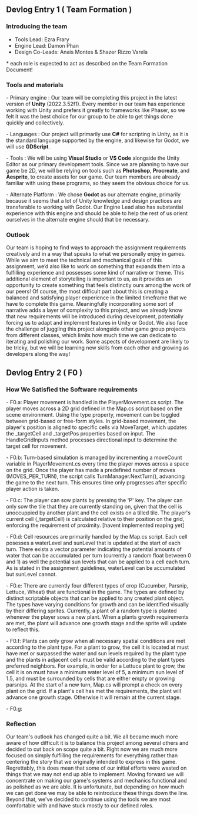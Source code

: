 ## Devlog Entry 1 ( Team Formation )
### Introducing the team
- Tools Lead: Ezra Frary
- Engine Lead: Damon Phan
- Design Co-Leads: Anais Montes & Shazer Rizzo Varela

\* each role is expected to act as described on the Team Formation Document!

### Tools and materials
\- Primary engine : Our team will be completing this project in the latest version of **Unity** (2022.3.52f1). Every member in our team has experience working with Unity and prefers it greatly to frameworks like Phaser, so we felt it was the best choice for our group to be able to get things done quickly and collectively. 

\- Languages : Our project will primarily use **C#** for scripting in Unity, as it is the standard language supported by the engine, and likewise for Godot, we will use **GDScript**. 

\- Tools : We will be using **Visual Studio** or **VS Code** alongside the Unity Editor as our primary development tools. Since we are planning to have our game be 2D, we will be relying on tools such as **Photoshop**, **Procreate**, and **Aesprite**, to create assets for our game. Our team members are already familiar with using these programs, so they seem the obvious choice for us. 

\- Alternate Platform : We chose **Godot** as our alternate engine, primarily because it seems that a lot of Unity knowledge and design practices are transferable to working with Godot. Our Engine Lead also has substantial experience with this engine and should be able to help the rest of us orient ourselves in the alternate engine should that be necessary.  

### Outlook
Our team is hoping to find ways to approach the assignment requirements creatively and in a way that speaks to what we personally enjoy in games. While we aim to meet the technical and mechanical goals of this assignment, we’d also like to work on something that expands them into a fulfilling experience and possesses some kind of narrative or theme. This additional element of storytelling is important to us, as it provides an opportunity to create something that feels distinctly ours among the work of our peers! Of course, the most difficult part about this is creating a balanced and satisfying player experience in the limited timeframe that we have to complete this game. Meaningfully incorporating some sort of narrative adds a layer of complexity to this project, and we already know that new requirements will be introduced during development, potentially forcing us to adapt and implement features in Unity or Godot. We also face the challenge of juggling this project alongside other game group projects from different classes, which limits how much time we can dedicate to iterating and polishing our work. Some aspects of development are likely to be tricky, but we will be learning new skills from each other and growing as developers along the way!

## Devlog Entry 2 ( F0 ) 

### How We Satisfied the Software requirements
\- F0.a: Player movement is handled in the PlayerMovement.cs script. The player moves across a 2D grid defined in the Map.cs script based on the scene environment. Using the type property, movement can be toggled between grid-based or free-form styles. In grid-based movement, the player's position is aligned to specific cells via MoveTarget, which updates the _targetCell and _targetPos properties based on input. The HandleGridInputs method processes directional input to determine the target cell for movement.

\- F0.b: Turn-based simulation is managed by incrementing a moveCount variable in PlayerMovement.cs every time the player moves across a space on the grid. Once the player has made a predefined number of moves (MOVES_PER_TURN), the script calls TurnManager.NextTurn(), advancing the game to the next turn. This ensures time only progresses after specific player action is taken. 

\- F0.c: The player can sow plants by pressing the 'P' key. The player can only sow the tile that they are currently standing on, given that the cell is unoccuppied by another plant and the cell exists on a tilled tile. The player's current cell (_targetCell) is calculated relative to their position on the grid, enforcing the requirement of proximity. [havent implemented reaping yet]

\- F0.d: Cell resources are primarily handled by the Map.cs script. Each cell posesses a waterLevel and sunLevel that is updated at the start of each turn. There exists a vector parameter indicating the potential amounts of water that can be accumulated per turn (currently a random float between 0 and 1) as well the potential sun levels that can be applied to a cell each turn. As is stated in the assignment guidelines, waterLevel can be accumulated but sunLevel cannot. 

\- F0.e: There are currently four different types of crop (Cucumber, Parsnip, Lettuce, Wheat) that are functional in the game. The types are defined by distinct scriptable objects that can be applied to any created plant object. The types have varying conditions for growth and can be identified visually by their differing sprites. Currently, a plant of a random type is planted whenever the player sows a new plant. When a plants growth requirements are met, the plant will advance one growth stage and the sprite will update to reflect this. 

\- F0.f: Plants can only grow when all necessary spatial conditions are met according to the plant type. For a plant to grow, the cell it is located at must have met or surpassed the water and sun levels required by the plant type and the plants in adjacent cells must be valid according to the plant types preferred neighbors. For example, in order for a Lettuce plant to grow, the cell it is on must have a minimum water level of 5, a minimum sun level of 1.5, and must be surrounded by cells that are either empty or growing parsnips. At the start of a new turn, Map.cs will prompt a check on every plant on the grid. If a plant's cell has met the requirements, the plant will advance one growth stage. Otherwise it will remain at the current stage.

\- F0.g:


### Reflection
Our team's outlook has changed quite a bit. We all became much more aware of how difficult it is to balance this project among several others and decided to cut back on scope quite a bit. Right now we are much more focused on simply fulfilling the requirements for everything rather than centering the story that we originally intended to express in this game. Regrettably, this does mean that some of our initial efforts were wasted on things that we may not end up able to implement. Moving forward we will concentrate on making our game's systems and mechanics functional and as polished as we are able. It is unfortunate, but depending on how much we can get done we may be able to reintroduce these things down the line. Beyond that, we've decided to continue using the tools we are most comfortable with and have stuck mostly to our defined roles.